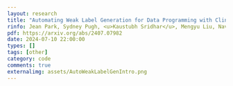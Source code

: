 ```yaml
---
layout: research
title: "Automating Weak Label Generation for Data Programming with Clinicians in the Loop."
rinfo: Jean Park, Sydney Pugh, <u>Kaustubh Sridhar</u>, Mengyu Liu, Navish Yarna, Ramneet Kaur, Souradeep Dutta, Elena Bernardis, <a href="https://www.cis.upenn.edu/~sokolsky/">Oleg Sokolsky</a>, <a href="https://www.cis.upenn.edu/~lee/home/index.shtml">Insup Lee</a>. <ul>➥ IEEE/ACM Conference on Connected Health- Applications, Systems and Engineering Technologies (CHASE) 2024 </ul>
pdf: https://arxiv.org/abs/2407.07982
date: 2024-07-10 22:00:00
types: []
tags: [other]
category: code
comments: true
externalimg: assets/AutoWeakLabelGenIntro.png
---
```

